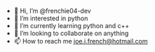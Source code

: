 - 👋 Hi, I’m @frenchie04-dev
- 👀 I’m interested in python
- 🌱 I’m currently learning python and c++
- 💞️ I’m looking to collaborate on anything
- 📫 How to reach me joe.j.french@hotmail.com
